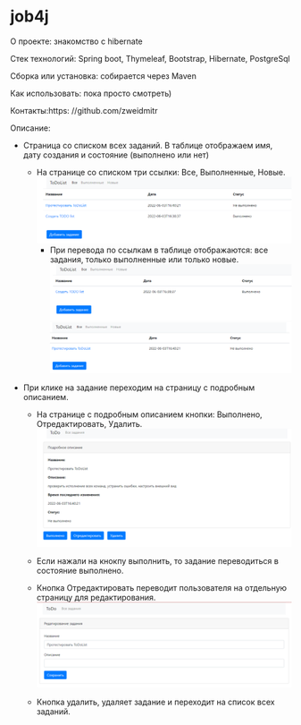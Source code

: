 # job4j

О проекте: знакомство с hibernate

Стек технологий:
Spring boot, Thymeleaf, Bootstrap, Hibernate, PostgreSql

Сборка или установка:
собирается через Maven

Как использовать: пока просто смотреть)

Контакты:https:
//github.com/zweidmitr

Описание:

- Страница со списком всех заданий. В таблице отображаем имя, дату создания и состояние (выполнено или нет)
    - На странице со списком три ссылки: Все, Выполненные, Новые.
      ![001.png](src/main/resources/img/001.PNG)
      - При перевода по ссылкам в таблице отображаются: все задания, только выполненные или только новые.
      ![003.png](src/main/resources/img/003.PNG)
      ![004.png](src/main/resources/img/004.PNG)

- При клике на задание переходим на страницу с подробным описанием.
    - На странице с подробным описанием кнопки: Выполнено, Отредактировать, Удалить.
      ![005.png](src/main/resources/img/005.PNG)
    - Если нажали на кнокпу выполнить, то задание переводиться в состояние выполнено.
    - Кнопка Отредактировать переводит пользователя на отдельную страницу для редактирования.
      ![006.png](src/main/resources/img/006.PNG)

    - Кнопка удалить, удаляет задание и переходит на список всех заданий.
